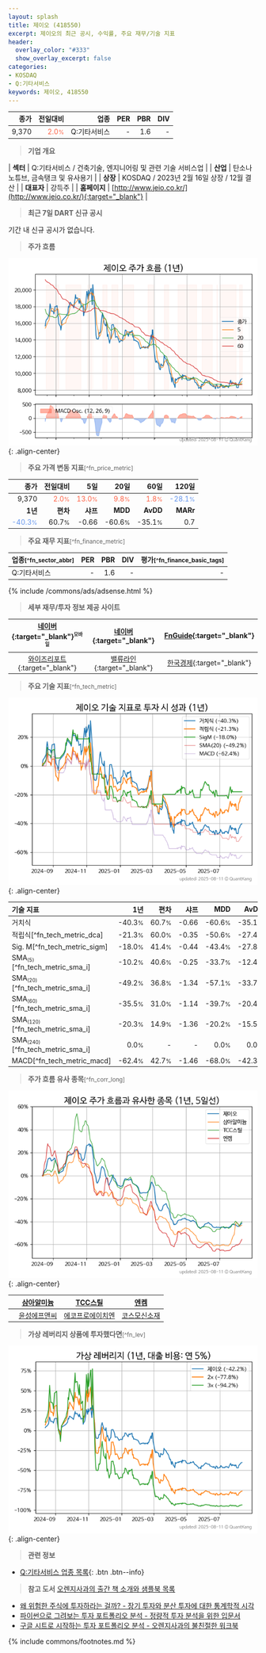 ```yaml
---
layout: splash
title: 제이오 (418550)
excerpt: 제이오의 최근 공시, 수익률, 주요 재무/기술 지표
header:
  overlay_color: "#333"
  show_overlay_excerpt: false
categories:
- KOSDAQ
- Q:기타서비스
keywords: 제이오, 418550
---
```


| **종가** | **전일대비** | **업종** | **PER** | **PBR** | **DIV** |
| -------: | -----------: | -------: | ------: | ------: | ------: |
| 9,370 | <span style="color: tomato">2.0<small>%</small></span> | Q:기타서비스 | - | 1.6 | - |

<!-- more -->


> **기업 개요**<a id="company"></a>

| <span style="white-space:nowrap;">**섹터**</span> | Q:기타서비스 / 건축기술, 엔지니어링 및 관련 기술 서비스업 |
| <span style="white-space:nowrap;">**산업**</span> | 탄소나노튜브, 금속탱크 및 유사용기 |
| <span style="white-space:nowrap;">**상장**</span> | KOSDAQ / 2023년 2월 16일 상장 / 12월 결산 |
| <span style="white-space:nowrap;">**대표자**</span> | 강득주 |
| <span style="white-space:nowrap;">**홈페이지**</span> | [http://www.jeio.co.kr/](http://www.jeio.co.kr/){:target="_blank"} |


> **최근 7일 DART 신규 공시**<a id="dart"></a>

기간 내 신규 공시가 없습니다.


> **주가 흐름**<a id="price"></a>

![418550](/stock/images/418550.png){: .align-center}


> **주요 가격 변동 지표**<small>[^fn_price_metric]</small>

| **종가** | **전일대비** | **5일** | **20일** | **60일** | **120일** |
| -------: | -----------: | ------: | -------: | -------: | --------: |
| 9,370 | <span style="color: tomato">2.0<small>%</small></span> | <span style="color: tomato">13.0<small>%</small></span> | <span style="color: tomato">9.8<small>%</small></span> | <span style="color: tomato">1.8<small>%</small></span> | <span style="color: cornflowerblue">-28.1<small>%</small></span> |
| **1년** | **편차** | **샤프** | **MDD** | **AvDD** | **MARr** |
| <span style="color: cornflowerblue">-40.3<small>%</small></span> | 60.7<small>%</small> | -0.66 | -60.6<small>%</small> | -35.1<small>%</small> | 0.7 |


> **주요 재무 지표**<small>[^fn_finance_metric]</small>

| **업종**<small>[^fn_sector_abbr]</small> | **PER** | **PBR** | **DIV** | **평가**<small>[^fn_finance_basic_tags]</small> |
| :--------------------------------------- | ------: | ------: | ------: | ----------------------------------------------: |
| Q:기타서비스 | - | 1.6 | - | - |



{% include /commons/ads/adsense.html %}

> **세부 재무/투자 정보 제공 사이트**

| [네이버](https://m.stock.naver.com/domestic/stock/418550/finance/summary){:target="_blank"}<sup><small>모바일</small></sup> | [네이버](https://finance.naver.com/item/coinfo.naver?code=418550){:target="_blank"} | [FnGuide](https://comp.fnguide.com/SVO2/ASP/SVD_Invest.asp?gicode=A418550&MenuYn=Y){:target="_blank"} |
| :---: | :---: | :---: |
| [와이즈리포트](https://comp.wisereport.co.kr/company/c1040001.aspx?cmp_cd=418550){:target="_blank"} | [밸류라인](https://www.valueline.co.kr/finance/summary/418550){:target="_blank"} | [한국경제](https://markets.hankyung.com/stock/418550/financial-summary){:target="_blank"} |


> **주요 기술 지표**<small>[^fn_tech_metric]</small>


![418550](/stock/images/418550_tech.png){: .align-center}

| **기술 지표** | **1년** | **편차** | **샤프** | **MDD** | **AvDD** |
| :------------ | ------: | -----------: | -------: | ------: | -------: |
| 거치식 | -40.3<small>%</small> | 60.7<small>%</small> | -0.66 | -60.6<small>%</small> | -35.1<small>%</small> |
| 적립식[^fn_tech_metric_dca] | -21.3<small>%</small> | 60.0<small>%</small> | -0.35 | -50.6<small>%</small> | -27.4<small>%</small> |
| Sig. M[^fn_tech_metric_sigm] | -18.0<small>%</small> | 41.4<small>%</small> | -0.44 | -43.4<small>%</small> | -27.8<small>%</small> |
| SMA<small><sub>(5)</sub></small>[^fn_tech_metric_sma_i] | -10.2<small>%</small> | 40.6<small>%</small> | -0.25 | -33.7<small>%</small> | -12.4<small>%</small> |
| SMA<small><sub>(20)</sub></small>[^fn_tech_metric_sma_i] | -49.2<small>%</small> | 36.8<small>%</small> | -1.34 | -57.1<small>%</small> | -33.7<small>%</small> |
| SMA<small><sub>(60)</sub></small>[^fn_tech_metric_sma_i] | -35.5<small>%</small> | 31.0<small>%</small> | -1.14 | -39.7<small>%</small> | -20.4<small>%</small> |
| SMA<small><sub>(120)</sub></small>[^fn_tech_metric_sma_i] | -20.3<small>%</small> | 14.9<small>%</small> | -1.36 | -20.2<small>%</small> | -15.5<small>%</small> |
| SMA<small><sub>(240)</sub></small>[^fn_tech_metric_sma_i] | 0.0<small>%</small> | - | - | 0.0<small>%</small> | 0.0<small>%</small> |
| MACD[^fn_tech_metric_macd] | -62.4<small>%</small> | 42.7<small>%</small> | -1.46 | -68.0<small>%</small> | -42.3<small>%</small> |


> **주가 흐름 유사 종목**<a id="corr"></a><small>[^fn_corr_long]</small>

![418550](/stock/images/418550_corr.png){: .align-center}

|       | [삼아알미늄](/006110/) | [TCC스틸](/002710/) | [엔켐](/348370/) |
| :---: | :------------------------------------: | :------------------------------------: | :------------------------------------: |
|       | [윤성에프앤씨](/372170/) | [에코프로에이치엔](/383310/) | [코스모신소재](/005070/) |


> **가상 레버리지 상품에 투자했다면**<a id="2x"></a><small>[^fn_lev]</small>

![418550](/stock/images/418550_2x.png){: .align-center}


> **관련 정보**

- [Q:기타서비스 업종 목록](/stats/sector/kosdaq_업종_기타서비스_종목/){: .btn .btn--info}

> **참고 도서** [오렌지사과의 출간 책 소개와 샘플북 목록](https://kongdori.tistory.com/691)

- [왜 위험한 주식에 투자하라는 걸까? - 장기 투자와 분산 투자에 대한 통계학적 시각](https://kongdori.tistory.com/421)
- [파이썬으로 그려보는 투자 포트폴리오 분석  - 정량적 투자 분석을 위한 입문서](https://kongdori.tistory.com/643)
- [구글 시트로 시작하는 투자 포트폴리오 분석 - 오렌지사과의 불친절한 워크북](https://kongdori.tistory.com/449)


{% include commons/footnotes.md %}